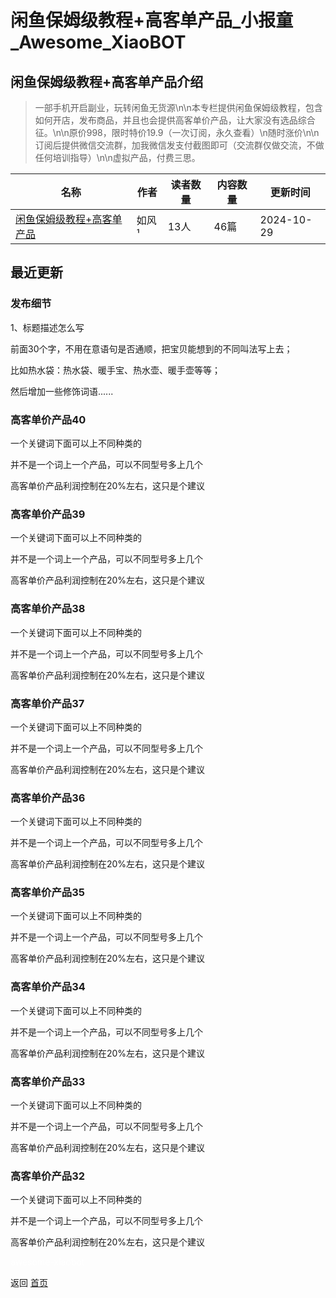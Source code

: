 # 闲鱼保姆级教程+高客单产品_小报童_Awesome_XiaoBOT

## 闲鱼保姆级教程+高客单产品介绍
> 一部手机开启副业，玩转闲鱼无货源\n\n本专栏提供闲鱼保姆级教程，包含如何开店，发布商品，并且也会提供高客单价产品，让大家没有选品综合征。\n\n原价998，限时特价19.9（一次订阅，永久查看）\n随时涨价\n\n订阅后提供微信交流群，加我微信发支付截图即可（交流群仅做交流，不做任何培训指导）\n\n虚拟产品，付费三思。  
  


|名称|作者|读者数量|内容数量|更新时间|
|---|---|---|---|---|
|[闲鱼保姆级教程+高客单产品](https://xiaobot.net/p/gaokedan?refer=9c3f1c95-a052-465a-9902-f6d75080262a)|如风¹|13人|46篇|2024-10-29|

## 最近更新
### 发布细节

1、标题描述怎么写

前面30个字，不用在意语句是否通顺，把宝贝能想到的不同叫法写上去；

比如热水袋：热水袋、暖手宝、热水壶、暖手壶等等；

然后增加一些修饰词语......

### 高客单价产品40

一个关键词下面可以上不同种类的

并不是一个词上一个产品，可以不同型号多上几个

高客单价产品利润控制在20%左右，这只是个建议

### 高客单价产品39

一个关键词下面可以上不同种类的

并不是一个词上一个产品，可以不同型号多上几个

高客单价产品利润控制在20%左右，这只是个建议

### 高客单价产品38

一个关键词下面可以上不同种类的

并不是一个词上一个产品，可以不同型号多上几个

高客单价产品利润控制在20%左右，这只是个建议

### 高客单价产品37

一个关键词下面可以上不同种类的

并不是一个词上一个产品，可以不同型号多上几个

高客单价产品利润控制在20%左右，这只是个建议

### 高客单价产品36

一个关键词下面可以上不同种类的

并不是一个词上一个产品，可以不同型号多上几个

高客单价产品利润控制在20%左右，这只是个建议

### 高客单价产品35

一个关键词下面可以上不同种类的

并不是一个词上一个产品，可以不同型号多上几个

高客单价产品利润控制在20%左右，这只是个建议

### 高客单价产品34

一个关键词下面可以上不同种类的

并不是一个词上一个产品，可以不同型号多上几个

高客单价产品利润控制在20%左右，这只是个建议

### 高客单价产品33

一个关键词下面可以上不同种类的

并不是一个词上一个产品，可以不同型号多上几个

高客单价产品利润控制在20%左右，这只是个建议

### 高客单价产品32

一个关键词下面可以上不同种类的

并不是一个词上一个产品，可以不同型号多上几个

高客单价产品利润控制在20%左右，这只是个建议


<a href="https://github.com/Reno9527/awesome-xiaobot" style="color: white; text-decoration: none;">awesome-xiaobot</a>

返回 [首页](../README.md)
